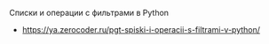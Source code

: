 
Списки и операции с фильтрами в Python
- https://ya.zerocoder.ru/pgt-spiski-i-operacii-s-filtrami-v-python/